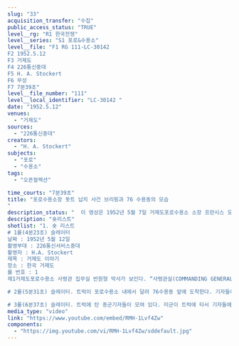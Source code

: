 ```yaml
---
slug: "33"
acquisition_transfer: "수집"
public_access_status: "TRUE"
level__rg: "R1 한국전쟁"
level__series: "S1 포로&수용소"
level__file: "F1 RG 111-LC-30142 
F2 1952.5.12
F3 거제도
F4 226통신중대
F5 H. A. Stockert
F6 무성
F7 7분39초"
level__file_number: "111"
level__local_identifier: "LC-30142 "
date: "1952.5.12"
venues: 
  - "거제도"
sources: 
  - "226통신중대"
creators: 
  - "H. A. Stockert"
subjects: 
  - "포로"
  - "수용소"
tags: 
  - "오픈컬렉션"

time_courts: "7분39초"
title: "포로수용소장 돗트 납치 사건 브리핑과 76 수용동의 모습
"
description_status: "  이 영상은 1952년 5월 7일 거제도포로수용소 소장 프란시스 도드의 납치 사건 직후 국내외 언론사들에게 브리핑하는 장면이고 76수용동 현장을 방문하는 내용이다. 수용소사령부는 사건 발생 직후부터 76수용동에 감금된 도드 소장의 상황, 콜슨 준장의 각서 등을 언론사에 알리고 현장을 방문하도록 허락했다. 특히 포로수용소 소장의 납치 사건은 전 세계에 알려지면서 거제도포로수용소가 중요한 이슈로 등장하게 되었다."
description: "숏리스트"
shotlist: "1. 숏 리스트
# 1롤(4분23초) 슬레이터 
날짜 : 1952년 5월 12일
촬영부대 : 226통신서비스중대
촬영자 : H.A. Stockert
제목 : 거제도 이야기
장소 : 한국 거제도
롤 번호 : 1
제1거제도포로수용소 사령관 집무실 반원형 막사가 보인다. “사령관실(COMMANDING GENERAL)” 현판이 클로즈업되고 있다. 사령관실에서 기자들과 회견이 진행되고 있다. (5분01초) 기자회견 끝난 뒤 기자들이 밖으로 나온다. 기자들이 트럭에 탑승하고 있다. 

# 2롤(5분31초) 슬레이터. 트럭이 포로수용소 내에서 달려 76수용동 앞에 도착한다. 기자들이 트럭에서 76수용동을 촬영한다. (6분) 76수용동 앞에 미군경비병이 지키고 그 안으로 북한인민군 포로들이 서성이고 있다. (6분13초) “조선인민군 및 중화인민지원군 포로대표단의 구성과 그의 자유로운 활동을 보장한 (미륙군준장 따트, 미륙군준장 콜손)” 현수막이 철조망에 걸려 있다. 철조망 안으로 포로들이 모여 있다. (6분21초) 앞의 현수막 내용을 영문으로 걸려 있고 “76수용동 94헌병대대(COMP 76 94TH MP BN)”라는 간판이 세워져 있다. 그 철조망 안에서 포로들이 목욕하고 있다. 이어서 수용동 번호와 현수막을 클로즈업하고 있다. (6분35초) 미군이 마이크를 들고 설명하고 있다.

# 3롤(6분37초) 슬레이터. 트럭에 탄 종군기자들이 모여 있다. 미군이 트럭에 타서 기자들에 설명하고 있다. 76수용동 앞에서 미군 장교가 종군기자들에게 수용소 소장 도트 납치 사건을 설명하고 있다. 종군기자가 76수용동을 촬영하면서 카메라 촬영병을 바라보고 웃는다."
media_type: "video"
link: "https://www.youtube.com/embed/RMH-1Lvf4Zw"
components: 
  - "https://img.youtube.com/vi/RMH-1Lvf4Zw/sddefault.jpg"
---
```

